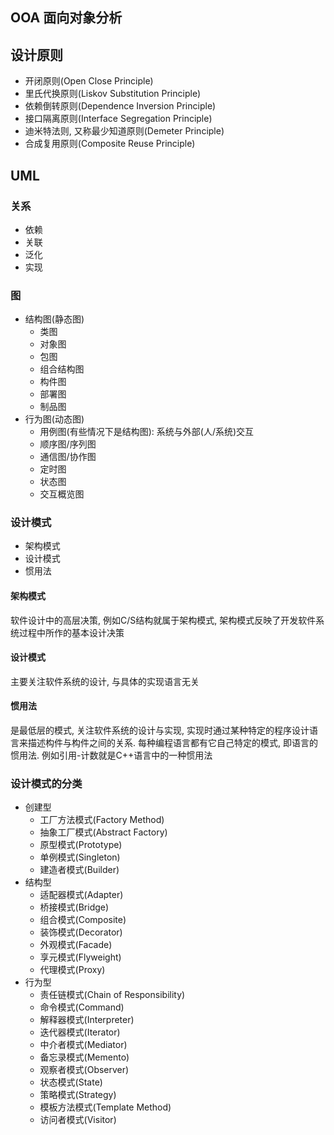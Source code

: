 ## OOA 面向对象分析

## 设计原则

- 开闭原则(Open Close Principle)
- 里氏代换原则(Liskov Substitution Principle)
- 依赖倒转原则(Dependence Inversion Principle)
- 接口隔离原则(Interface Segregation Principle)
- 迪米特法则, 又称最少知道原则(Demeter Principle)
- 合成复用原则(Composite Reuse Principle)


## UML


### 关系

- 依赖
- 关联
- 泛化
- 实现


### 图


- 结构图(静态图)
  - 类图
  - 对象图
  - 包图
  - 组合结构图
  - 构件图
  - 部署图
  - 制品图
- 行为图(动态图)
  - 用例图(有些情况下是结构图): 系统与外部(人/系统)交互
  - 顺序图/序列图
  - 通信图/协作图
  - 定时图
  - 状态图
  - 交互概览图

### 设计模式

- 架构模式
- 设计模式
- 惯用法

#### 架构模式

软件设计中的高层决策, 例如C/S结构就属于架构模式, 架构模式反映了开发软件系统过程中所作的基本设计决策

#### 设计模式

主要关注软件系统的设计, 与具体的实现语言无关

#### 惯用法

是最低层的模式, 关注软件系统的设计与实现, 实现时通过某种特定的程序设计语言来描述构件与构件之间的关系. 每种编程语言都有它自己特定的模式, 即语言的惯用法. 例如引用-计数就是C++语言中的一种惯用法

### 设计模式的分类

- 创建型
  - 工厂方法模式(Factory Method)
  - 抽象工厂模式(Abstract Factory)
  - 原型模式(Prototype)
  - 单例模式(Singleton)
  - 建造者模式(Builder)
- 结构型
  - 适配器模式(Adapter)
  - 桥接模式(Bridge)
  - 组合模式(Composite)
  - 装饰模式(Decorator)
  - 外观模式(Facade)
  - 享元模式(Flyweight)
  - 代理模式(Proxy)
- 行为型
  - 责任链模式(Chain of Responsibility)
  - 命令模式(Command)
  - 解释器模式(Interpreter)
  - 迭代器模式(Iterator)
  - 中介者模式(Mediator)
  - 备忘录模式(Memento)
  - 观察者模式(Observer)
  - 状态模式(State)
  - 策略模式(Strategy)
  - 模板方法模式(Template Method)
  - 访问者模式(Visitor)



